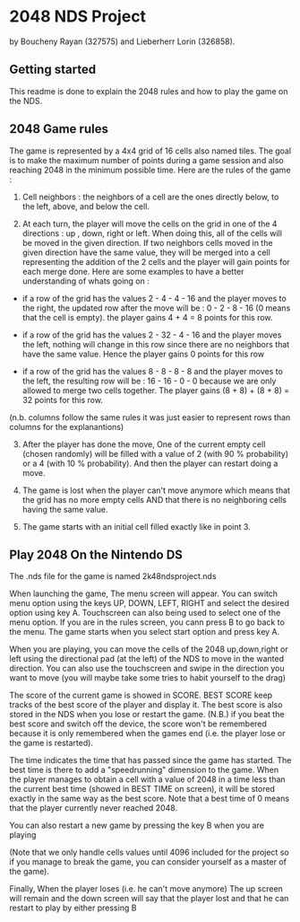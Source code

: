 # 2048 NDS Project 

by Boucheny Rayan (327575) and Lieberherr Lorin (326858).

## Getting started

This readme is done to explain the 2048 rules and how to play the game on the NDS.

## 2048 Game rules

The game is represented by a 4x4 grid of 16 cells also named tiles. The goal is to make the maximum number of points during a game session and also reaching 2048 in the minimum possible time. Here are the rules of the game :

1. Cell neighbors : the neighbors of a cell are the ones directly below, to the left, above, and below the cell.

2. At each turn, the player will move the cells on the grid in one of the 4 directions : up , down, right or left. When doing this, all of the cells will be moved in the given direction. If two neighbors cells moved in the given direction have the same value, they will be merged into a cell representing the addition of the 2 cells and the player will gain points for each merge done. Here are some examples to have a better understanding of whats going on : 

- if a row of the grid has the values 2 - 4 - 4 - 16 and the player moves to the right, the updated row after the move will be : 0 - 2 - 8 - 16 (0 means that the cell is empty). the player gains 4 + 4 = 8 points for this row.

- if a row of the grid has the values 2 - 32 - 4 - 16 and the player moves the left, nothing will change in this row since there are no neighbors that have the same value. Hence the player gains 0 points for this row

- if a row of the grid has the values 8 - 8 - 8 - 8 and the player moves to the left, the resulting row will be : 16 - 16 - 0 - 0 because we are only allowed to merge two cells together. The player gains (8 + 8) + (8 + 8) = 32 points for this row.

(n.b. columns follow the same rules it was just easier to represent rows than columns for the explanantions)

3. After the player has done the move, One of the current empty cell (chosen randomly) will be filled with a value of 2 (with 90 % probability) or a 4 (with 10 % probability). And then the player can restart doing a move.

4. The game is lost when the player can't move anymore which means that the grid has no more empty cells AND that there is no neighboring cells having the same value.

5. The game starts with an initial cell filled exactly like in point 3. 


## Play 2048 On the Nintendo DS

The .nds file for the game is named 2k48ndsproject.nds

When launching the game, The menu screen will appear. You can switch menu option using the keys UP, DOWN, LEFT, RIGHT and select the desired option using key A. Touchscreen can also being used to select one of the menu option. If you are in the rules screen, you cann press B to go back to the menu. The game starts when you select start option and press key A.

When you are playing, you can move the cells of the 2048 up,down,right or left using the directional pad (at the left) of the NDS to move in the wanted direction. You can also use the touchscreen and swipe in the direction you want to move (you will maybe take some tries to habit yourself to the drag)


The score of the current game is showed in SCORE. BEST SCORE keep tracks of the best score of the player and display it. The best score is also stored in the NDS when you lose or restart the game. (N.B.) if you beat the best score and switch off the device, the score won't be remembered because it is only remembered when the games end (i.e. the player lose or the game is restarted).

The time indicates the time that has passed since the game has started. The best time is there to add a "speedrunning" dimension to the game. When the player manages to obtain a cell with a value of 2048 in a time less than the current best time (showed in BEST TIME on screen), it will be stored exactly in the same way as the best score. Note that a best time of 0 means that the player currently never reached 2048.

You can also restart a new game by pressing the key B when you are playing

(Note that we only handle cells values until 4096 included for the project so if you manage to break the game, you can consider yourself as a master of the game).

Finally, When the player loses (i.e. he can't move anymore) The up screen will remain and the down screen will say that the player lost and that he can restart to play by either pressing B